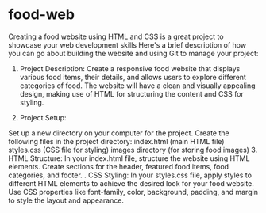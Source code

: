 # food-web
Creating a food website using HTML and CSS is a great project to showcase your web development skills
Here's a brief description of how you can go about building the website and using Git to manage your project:

1. Project Description:
Create a responsive food website that displays various food items, their details, and allows users to explore different categories of food. The website will have a clean and visually appealing design, making use of HTML for structuring the content and CSS for styling.

2. Project Setup:

Set up a new directory on your computer for the project.
Create the following files in the project directory:
index.html (main HTML file)
styles.css (CSS file for styling)
images directory (for storing food images)
3. HTML Structure:
In your index.html file, structure the website using HTML elements. Create sections for the header, featured food items, food categories, and footer.
. CSS Styling:
In your styles.css file, apply styles to different HTML elements to achieve the desired look for your food website. Use CSS properties like font-family, color, background, padding, and margin to style the layout and appearance.


